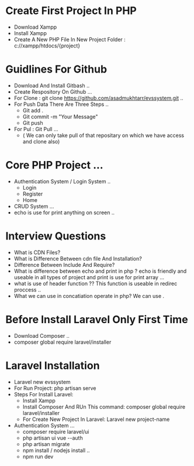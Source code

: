 # Create First Project In PHP
- Download Xampp 
- Install Xampp
- Create A New PHP File In New Project Folder : c://xampp/htdocs/{project}

# Guidlines For Github
- Download And Install Gitbash ..
- Create Respository On Github ...
- For Clone : git clone https://github.com/asadmukhtarr/evssystem.git ..
- For Push Data There Are Three Steps ..
    - Git add .
    - Git commit -m "Your Message"
    - Git push 
- For Pul : Git Pull ... 
  - ( We can only take pull of that repositary on which we have access and clone also)
# Core PHP Project ...
  - Authentication System / Login System ..
      - Login
      - Register 
      - Home
  - CRUD System ...
  - echo is use for print anything on screen ..
# Interview Questions
  - What is CDN Files?
  - What is Difference Between cdn file And Installation?
  - Difference Between Include And Require? 
  - What is difference between echo and print in php ? echo is friendly and useable in all types of project and    print is use for print array ...
  -  what is use of header function ?? This function is useable in redirec proccess ..
  - What we can use in concatiation operate in php? We can use .
# Before Install Laravel Only First Time 
  - Download Composer ..
  - composer global require laravel/installer
# Laravel Installation
  - Laravel new evssystem
  - For Run Project: php artisan serve
  - Steps For Install Laravel:
      - Install Xampp
      - Install Composer And RUn This command: composer global require laravel/installer
      - For Create New Project In Laravel: Laravel new project-name 
  - Authentication System ...
      - composer require laravel/ui
      - php artisan ui vue --auth
      - php artisan migrate
      - npm install /  nodejs install .. 
      - npm run dev 
